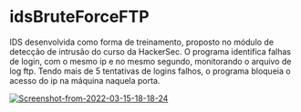 # idsBruteForceFTP

IDS desenvolvida como forma de treinamento, proposto no módulo de detecção de intrusão do curso da HackerSec.
O programa identifica falhas de login, com o mesmo ip e no mesmo segundo, monitorando o arquivo de log ftp. Tendo mais de 5 tentativas de logins falhos, o programa bloqueia o acesso do ip na máquina naquela porta.

<a href="https://imgbb.com/"><img src="https://i.ibb.co/hZ2n34m/Screenshot-from-2022-03-15-18-18-24.png" alt="Screenshot-from-2022-03-15-18-18-24" border="0"></a>
